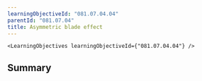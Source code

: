 ```yaml
---
learningObjectiveId: "081.07.04.04"
parentId: "081.07.04"
title: Asymmetric blade effect
---
```


```tsx eval
<LearningObjectives learningObjectiveId={"081.07.04.04"} />
```

## Summary
